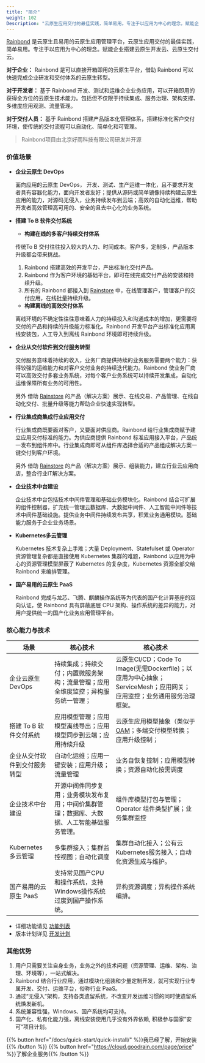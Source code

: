 ```yaml
---
title: "简介"
weight: 102
Description: "云原生应用交付的最佳实践，简单易用。专注于以应用为中心的理念。赋能企业搭建云原生开发云、云原生交付云。"
---
```

[Rainbond](https://github.com/goodrain/rainbond) 是云原生且易用的云原生应用管理平台，云原生应用交付的最佳实践，简单易用。专注于以应用为中心的理念。赋能企业搭建云原生开发云、云原生交付云。

<b>对于企业：</b> Rainbond 是可以直接开箱即用的云原生平台，借助 Rainbond 可以快速完成企业研发和交付体系的云原生转型。

<b>对于开发者：</b> 基于 Rainbond 开发、测试和运维企业业务应用，可以开箱即用的获得全方位的云原生技术能力。包括但不仅限于持续集成、服务治理、架构支撑、多维度应用观测、流量管理。

<b>对于交付人员：</b> 基于 Rainbond 搭建产品版本化管理体系，搭建标准化客户交付环境，使传统的交付流程可以自动化、简单化和可管理。


> Rainbond项目由北京好雨科技有限公司研发并开源

### 价值场景

* <b>企业云原生 DevOps</b>

  面向应用的云原生 DevOps， 开发、测试、生产运维一体化，且不要求开发者具有容器化能力，面向开发者友好；提供从源码或简单镜像持续构建云原生应用的能力，对源码无侵入，业务持续发布到云端；高效的自动化运维，帮助开发者高效管理高可用的、安全的且去中心化的业务系统。

* <b>搭建 To B 软件交付系统 </b>

  * <b>构建在线的多客户持续交付体系</b>

  传统To B 交付往往投入较大的人力、时间成本。客户多，定制多，产品版本升级都会带来挑战。

  1. Rainbond 搭建高效的开发平台，产出标准化交付产品。
  2. Rainbond 作为客户环境的基础平台，即可在线完成交付产品的安装和持续升级。
  3. 所有的 Rainbond 都接入到 [Rainstore](https://store.goodrain.com) 中，在线管理客户，管理客户的交付应用，在线批量持续升级。

  * <b>构建离线的高效交付体系</b>

  离线环境的不确定性往往意味着人力的持续投入和沟通成本的增加，更需要将交付的产品和持续的升级能力标准化。Rainbond 开发平台产出标准化应用离线安装包，人工导入到离线 Rainbond 环境即可持续升级。

* <b>企业从交付软件到交付服务转型</b>

  交付服务意味着持续的收入，业务厂商提供持续的业务服务需要两个能力：获得较强的运维能力和对客户交付业务的持续迭代能力。Rainbond 使业务厂商可以高效交付多套业务系统，对每个客户业务系统可以持续开发集成，自动化运维保障所有业务的可用性。

  另外 借助  [Rainstore](https://store.goodrain.com) 的产品（解决方案）展示、在线交易、产品管理、在线自动化交付、批量升级等能力帮助企业快速实现转型。

* <b>行业集成商集成行业应用交付</b>

  行业集成商既要面对客户，又要面对供应商。Rainbond 给行业集成商赋予建立应用交付标准的能力。为供应商提供 Rainbond 标准应用接入平台，产品统一发布到组件库中。行业集成商即可从组件库选择合适的产品组成解决方案一键交付到客户环境。

  另外 借助  [Rainstore](https://store.goodrain.com) 的产品（解决方案）展示、组装能力，建立行业云应用商店，整合行业IT解决方案。

* <b>企业技术中台建设</b>

  企业技术中台包括技术中间件管理和基础业务模块化。Rainbond 结合可扩展的组件控制器，扩充统一管理云数据库、大数据中间件、人工智能中间件等技术中间件基础设施。提供业务中间件持续发布共享，积累业务通用模块。基础能力服务于企业业务场景。

* <b>Kubernetes多云管理</b>

  Kubernetes 技术复杂上手难；大量 Deployment、Statefulset 或 Operator 资源管理复杂都是直接使用 Kubernetes 集群的难题，Rainbond 以应用为中心的资源管理模型屏蔽了 Kubernetes 的复杂度，Kubernetes 资源全部交给 Rainbond 来编排管理。

* <b>国产易用的云原生 PaaS</b>

  Rainbond 完成与龙芯、飞腾、麒麟操作系统等为代表的国产化计算基座的双向认证，使 Rainbond 具有屏蔽底层 CPU 架构、操作系统的差异的能力，对用户提供统一的国产化业务应用管理平台。

### 核心能力与技术

| 场景                         | 核心技术                                                     | 核心技术                                                     |
| ---------------------------- | ------------------------------------------------------------ | ------------------------------------------------------------ |
| 企业云原生DevOps             | 持续集成；持续交付；内置微服务架构；流量管理；应用全维度监控；异构服务统一管理； | 云原生CI/CD；Code To Image(无需Dockerfile)；以应用为中心抽象；ServiceMesh；应用网关；应用监控；业务通用服务治理框架。 |
| 搭建 To B 软件交付系统       | 应用模型管理；应用模型离线导出；应用模型同步到云端；应用持续升级 | 云原生应用模型抽象（类似于 [OAM](https://oam.dev/)；多端交付模型转换；应用升级控制； |
| 企业从交付软件到交付服务转型 | 自动化运维；应用一键安装；应用升级；流量管理                 | 业务自恢复控制；应用模型转换；资源自动化按需调度             |
| 企业技术中台建设             | 开源中间件同步复用；业务模块发布复用；中间价集群管理；数据库、大数据、人工智能基础服务管理。 | 组件库模型打包与管理；Operator 组件类型扩展；业务集群监控    |
| Kubernetes多云管理           | 多集群接入；集群监控视图；自动化调度                         | 集群自动化接入；公有云Kubernetes服务接入；自动化资源生成与维护。 |
| 国产易用的云原生 PaaS        | 支持常见国产CPU和操作系统，支持Windows操作系统过度到国产操作系统。 | 异构资源调度；异构操作系统编排。                             |


* 详细功能请见 [功能列表](/docs/quick-start/edition/)
* 版本计划详见 [开发计划](/docs/quick-start/roadmap/)

### 其他优势

1. 用户只需要关注自身业务，业务之外的技术问题（资源管理、运维、架构、治理、环境等），一站式解决。
2. Rainbond 结合行业应用，通过模块化组装和少量定制开发，就可实现行业专属开发、交付、运维平台，俗称行业 PaaS。
3. 通过“无侵入”架构，支持各类遗留系统，不改变开发运维习惯的同时使遗留系统焕发新机。
4. 系统兼容性强，Windows、国产系统均可支持。
5. 国产化、私有化能力强，离线安装使用几乎没有外界依赖, 积极参与国家”安可“项目计划。

{{% button href="/docs/quick-start/quick-install/" %}}我已经了解，开始安装{{% /button %}} {{% button href="https://cloud.goodrain.com/page/price" %}}了解企业服务{{% /button %}}
